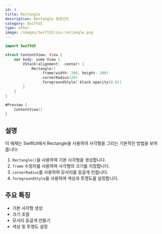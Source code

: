 ```yaml
---
id: 4
title: Rectangle
description: Rectangle 컴포넌트
category: SwiftUI
type: other
image: /images/SwiftUI/ios-rectangle.png
---
```


```swift
import SwiftUI

struct ContentView: View {
    var body: some View {
        VStack(alignment: .center) {
            Rectangle()
                .frame(width: 200, height: 200)
                .cornerRadius(20)
                .foregroundStyle(.black.opacity(0.8))
        }
    }
}

#Preview {
    ContentView()
}

```

## 설명

이 예제는 SwiftUI에서 Rectangle을 사용하여 사각형을 그리는 기본적인 방법을 보여줍니다:

1. `Rectangle()`을 사용하여 기본 사각형을 생성합니다.
2. `frame` 수정자를 사용하여 사각형의 크기를 지정합니다.
3. `cornerRadius`를 사용하여 모서리를 둥글게 만듭니다.
4. `foregroundStyle`을 사용하여 색상과 투명도를 설정합니다.

## 주요 특징

- 기본 사각형 생성
- 크기 조절
- 모서리 둥글게 만들기
- 색상 및 투명도 설정 